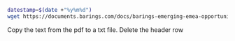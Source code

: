 
```bash
datestamp=$(date +"%y%m%d")
wget https://documents.barings.com/docs/barings-emerging-emea-opportunities-plc-portfolio-holdings-en.pdf -O bemo-portfolio-holdings-${datestamp}.pdf
```

Copy the text from the pdf to a txt file. Delete the header row